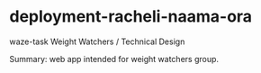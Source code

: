 # deployment-racheli-naama-ora
waze-task
Weight Watchers / Technical Design

Summary: web app intended for weight watchers group. 
